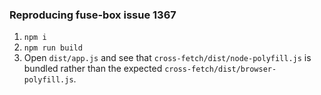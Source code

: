 ### Reproducing fuse-box issue 1367
1. `npm i`
2. `npm run build`
3. Open `dist/app.js` and see that `cross-fetch/dist/node-polyfill.js` is bundled rather than the expected `cross-fetch/dist/browser-polyfill.js`.